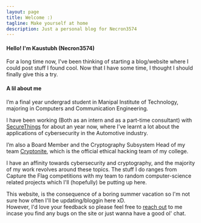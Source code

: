 ```yaml
---
layout: page
title: Welcome :)
tagline: Make yourself at home
description: Just a personal blog for Necron3574
---
```


#### Hello! I'm Kaustubh (Necron3574)

For a long time now, I've been thinking of starting a blog/website where I could post stuff I found cool. Now that I have some time, I thought I should finally give this a try.

#### A lil about me  
I’m a final year undergrad student in Manipal Institute of Technology, majoring in Computers and Communication Engineering.  

I have been working (Both as an intern and as a part-time consultant) with [SecureThings](https://securethings.ai/) for about an year now, where I’ve learnt a lot about the applications of cybersecurity in the Automotive industry.  

I’m also a Board Member and the Cryptography Subsystem Head of my team [Cryptonite](https://cryptonite.team/), which is the official ethical hacking team of my college.  

I have an affinity towards cybersecurity and cryptography, and the majority of my work revolves around these topics.
The stuff I do ranges from Capture the Flag competitions with my team to random computer-science related projects which I'll (hopefully) be putting up here.

This website, is the consequence of a boring summer vacation so I'm not sure how often I'll be updating/bloggin here xD.   
However, I'd love your feedback so please feel free to [reach out](pages/contact_me) to me incase you find any bugs on the site or just wanna have a good ol' chat.
